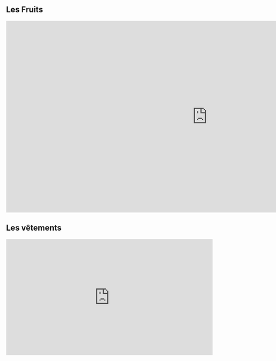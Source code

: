<h2>Les Fruits</h2>


<iframe src="https://h5p.org/h5p/embed/31718" width="1090" height="520" frameborder="0" allowfullscreen="allowfullscreen"></iframe><script
src="https://h5p.org/sites/all/modules/h5p/library/js/h5p-resizer.js" charset="UTF-8"></script>

<h2>Les vêtements</h2>

<iframe width="560" height="315" src="https://www.youtube.com/embed/otjTnoM24ZY" frameborder="0" allowfullscreen></iframe>








